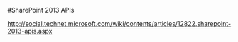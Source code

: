﻿#SharePoint 2013 APIs

http://social.technet.microsoft.com/wiki/contents/articles/12822.sharepoint-2013-apis.aspx

